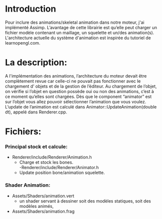 # Introduction
<p>Pour inclure des animations/skeletal animation dans notre moteur, j'ai implémenté Assimp. L’avantage de cette librairie est qu’elle peut charger un fichier modèle contenant un maillage, un squelette et un/des animation(s). L'architecture actuelle du système d'animation est inspirée du tutoriel de learnopengl.com.</p>

# La description:
<p>A l'implémentation des animations, l’architecture du moteur devait être complètement revue car celle-ci ne pouvait pas fonctionner avec le chargement d' objets et de la gestion de l’éditeur.
Au chargement de l’objet, on vérifie si l’objet en question possède oui ou non des animations, c’est à ce moment qu’elles sont chargées. Dès que le component “animator” est sur l’objet vous allez pouvoir sélectionner l’animation que vous voulez. L’update de l’animation est calculé dans Animator::UpdateAnimation(double dt), appelé dans Renderer.cpp.</p>

# Fichiers:
### Principal stock et calcule:

- Renderer/include/Renderer/Animation.h  
   - Charge et stock les bones.  
-Renderer/include/Renderer/Animator.h  
   - Update position bone/animation squelette.  

### Shader Animation:  

- Assets/Shaders/animation.vert  
   - un shader servant à dessiner soit des modèles statiques, soit des modèles animés,  
- Assets/Shaders/animation.frag  
